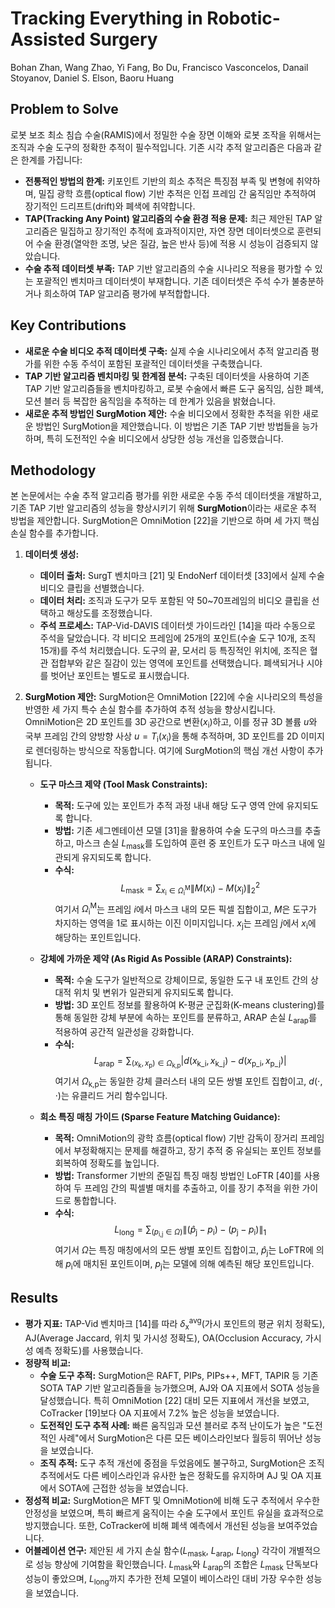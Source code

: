 # Tracking Everything in Robotic-Assisted Surgery
Bohan Zhan, Wang Zhao, Yi Fang, Bo Du, Francisco Vasconcelos, Danail Stoyanov, Daniel S. Elson, Baoru Huang

## Problem to Solve
로봇 보조 최소 침습 수술(RAMIS)에서 정밀한 수술 장면 이해와 로봇 조작을 위해서는 조직과 수술 도구의 정확한 추적이 필수적입니다. 기존 시각 추적 알고리즘은 다음과 같은 한계를 가집니다:
*   **전통적인 방법의 한계:** 키포인트 기반의 희소 추적은 특징점 부족 및 변형에 취약하며, 밀집 광학 흐름(optical flow) 기반 추적은 인접 프레임 간 움직임만 추적하여 장기적인 드리프트(drift)와 폐색에 취약합니다.
*   **TAP(Tracking Any Point) 알고리즘의 수술 환경 적용 문제:** 최근 제안된 TAP 알고리즘은 밀집하고 장기적인 추적에 효과적이지만, 자연 장면 데이터셋으로 훈련되어 수술 환경(열악한 조명, 낮은 질감, 높은 반사 등)에 적용 시 성능이 검증되지 않았습니다.
*   **수술 추적 데이터셋 부족:** TAP 기반 알고리즘의 수술 시나리오 적용을 평가할 수 있는 포괄적인 벤치마크 데이터셋이 부재합니다. 기존 데이터셋은 주석 수가 불충분하거나 희소하여 TAP 알고리즘 평가에 부적합합니다.

## Key Contributions
*   **새로운 수술 비디오 추적 데이터셋 구축:** 실제 수술 시나리오에서 추적 알고리즘 평가를 위한 수동 주석이 포함된 포괄적인 데이터셋을 구축했습니다.
*   **TAP 기반 알고리즘 벤치마킹 및 한계점 분석:** 구축된 데이터셋을 사용하여 기존 TAP 기반 알고리즘들을 벤치마킹하고, 로봇 수술에서 빠른 도구 움직임, 심한 폐색, 모션 블러 등 복잡한 움직임을 추적하는 데 한계가 있음을 밝혔습니다.
*   **새로운 추적 방법인 SurgMotion 제안:** 수술 비디오에서 정확한 추적을 위한 새로운 방법인 SurgMotion을 제안했습니다. 이 방법은 기존 TAP 기반 방법들을 능가하며, 특히 도전적인 수술 비디오에서 상당한 성능 개선을 입증했습니다.

## Methodology
본 논문에서는 수술 추적 알고리즘 평가를 위한 새로운 수동 주석 데이터셋을 개발하고, 기존 TAP 기반 알고리즘의 성능을 향상시키기 위해 **SurgMotion**이라는 새로운 추적 방법을 제안합니다. SurgMotion은 OmniMotion [22]을 기반으로 하며 세 가지 핵심 손실 함수를 추가합니다.

1.  **데이터셋 생성:**
    *   **데이터 출처:** SurgT 벤치마크 [21] 및 EndoNerf 데이터셋 [33]에서 실제 수술 비디오 클립을 선별했습니다.
    *   **데이터 처리:** 조직과 도구가 모두 포함된 약 50~70프레임의 비디오 클립을 선택하고 해상도를 조정했습니다.
    *   **주석 프로세스:** TAP-Vid-DAVIS 데이터셋 가이드라인 [14]을 따라 수동으로 주석을 달았습니다. 각 비디오 프레임에 25개의 포인트(수술 도구 10개, 조직 15개)를 주석 처리했습니다. 도구의 끝, 모서리 등 특징적인 위치에, 조직은 혈관 접합부와 같은 질감이 있는 영역에 포인트를 선택했습니다. 폐색되거나 시야를 벗어난 포인트는 별도로 표시했습니다.

2.  **SurgMotion 제안:**
    SurgMotion은 OmniMotion [22]에 수술 시나리오의 특성을 반영한 세 가지 특수 손실 함수를 추가하여 추적 성능을 향상시킵니다. OmniMotion은 2D 포인트를 3D 공간으로 변환($x_{\text{i}}$)하고, 이를 정규 3D 볼륨 $u$와 국부 프레임 간의 양방향 사상 $u=T_{\text{i}}(x_{\text{i}})$을 통해 추적하며, 3D 포인트를 2D 이미지로 렌더링하는 방식으로 작동합니다. 여기에 SurgMotion의 핵심 개선 사항이 추가됩니다.

    *   **도구 마스크 제약 (Tool Mask Constraints):**
        *   **목적:** 도구에 있는 포인트가 추적 과정 내내 해당 도구 영역 안에 유지되도록 합니다.
        *   **방법:** 기존 세그멘테이션 모델 [31]을 활용하여 수술 도구의 마스크를 추출하고, 마스크 손실 $L_{\text{mask}}$를 도입하여 훈련 중 포인트가 도구 마스크 내에 일관되게 유지되도록 합니다.
        *   **수식:**
            $$L_{\text{mask}} = \sum_{x_{\text{i}} \in \Omega_{\text{i}}^{\text{M}}} \|M(x_{\text{i}}) - M(x_{\text{j}})\|_{2}^{2}$$
            여기서 $\Omega_{\text{i}}^{\text{M}}$는 프레임 $i$에서 마스크 내의 모든 픽셀 집합이고, $M$은 도구가 차지하는 영역을 1로 표시하는 이진 이미지입니다. $x_{\text{j}}$는 프레임 $j$에서 $x_{\text{i}}$에 해당하는 포인트입니다.

    *   **강체에 가까운 제약 (As Rigid As Possible (ARAP) Constraints):**
        *   **목적:** 수술 도구가 일반적으로 강체이므로, 동일한 도구 내 포인트 간의 상대적 위치 및 변위가 일관되게 유지되도록 합니다.
        *   **방법:** 3D 포인트 정보를 활용하여 K-평균 군집화(K-means clustering)를 통해 동일한 강체 부분에 속하는 포인트를 분류하고, ARAP 손실 $L_{\text{arap}}$를 적용하여 공간적 일관성을 강화합니다.
        *   **수식:**
            $$L_{\text{arap}} = \sum_{(x_{\text{k}}, x_{\text{p}}) \in \Omega_{\text{k,p}}} |d(x_{\text{k\_i}}, x_{\text{k\_j}}) - d(x_{\text{p\_i}}, x_{\text{p\_j}})|$$
            여기서 $\Omega_{\text{k,p}}$는 동일한 강체 클러스터 내의 모든 쌍별 포인트 집합이고, $d(\cdot, \cdot)$는 유클리드 거리 함수입니다.

    *   **희소 특징 매칭 가이드 (Sparse Feature Matching Guidance):**
        *   **목적:** OmniMotion의 광학 흐름(optical flow) 기반 감독이 장거리 프레임에서 부정확해지는 문제를 해결하고, 장기 추적 중 유실되는 포인트 정보를 회복하여 정확도를 높입니다.
        *   **방법:** Transformer 기반의 준밀집 특징 매칭 방법인 LoFTR [40]를 사용하여 두 프레임 간의 픽셀별 매치를 추출하고, 이를 장기 추적을 위한 가이드로 통합합니다.
        *   **수식:**
            $$L_{\text{long}} = \sum_{(p_{\text{i,j}} \in \Omega)} \|(\hat{p}_{\text{j}} - p_{\text{i}}) - (p_{\text{j}} - p_{\text{i}})\|_{1}$$
            여기서 $\Omega$는 특징 매칭에서의 모든 쌍별 포인트 집합이고, $\hat{p}_{\text{j}}$는 LoFTR에 의해 $p_{\text{i}}$에 매치된 포인트이며, $p_{\text{j}}$는 모델에 의해 예측된 해당 포인트입니다.

## Results
*   **평가 지표:** TAP-Vid 벤치마크 [14]를 따라 $\delta_{\text{x}}^{\text{avg}}$(가시 포인트의 평균 위치 정확도), AJ(Average Jaccard, 위치 및 가시성 정확도), OA(Occlusion Accuracy, 가시성 예측 정확도)를 사용했습니다.
*   **정량적 비교:**
    *   **수술 도구 추적:** SurgMotion은 RAFT, PIPs, PIPs++, MFT, TAPIR 등 기존 SOTA TAP 기반 알고리즘들을 능가했으며, AJ와 OA 지표에서 SOTA 성능을 달성했습니다. 특히 OmniMotion [22] 대비 모든 지표에서 개선을 보였고, CoTracker [19]보다 OA 지표에서 7.2% 높은 성능을 보였습니다.
    *   **도전적인 도구 추적 사례:** 빠른 움직임과 모션 블러로 추적 난이도가 높은 "도전적인 사례"에서 SurgMotion은 다른 모든 베이스라인보다 월등히 뛰어난 성능을 보였습니다.
    *   **조직 추적:** 도구 추적 개선에 중점을 두었음에도 불구하고, SurgMotion은 조직 추적에서도 다른 베이스라인과 유사한 높은 정확도를 유지하며 AJ 및 OA 지표에서 SOTA에 근접한 성능을 보였습니다.
*   **정성적 비교:** SurgMotion은 MFT 및 OmniMotion에 비해 도구 추적에서 우수한 안정성을 보였으며, 특히 빠르게 움직이는 수술 도구에서 포인트 유실을 효과적으로 방지했습니다. 또한, CoTracker에 비해 폐색 예측에서 개선된 성능을 보여주었습니다.
*   **어블레이션 연구:** 제안된 세 가지 손실 함수($L_{\text{mask}}$, $L_{\text{arap}}$, $L_{\text{long}}$) 각각이 개별적으로 성능 향상에 기여함을 확인했습니다. $L_{\text{mask}}$와 $L_{\text{arap}}$의 조합은 $L_{\text{mask}}$ 단독보다 성능이 좋았으며, $L_{\text{long}}$까지 추가한 전체 모델이 베이스라인 대비 가장 우수한 성능을 보였습니다.